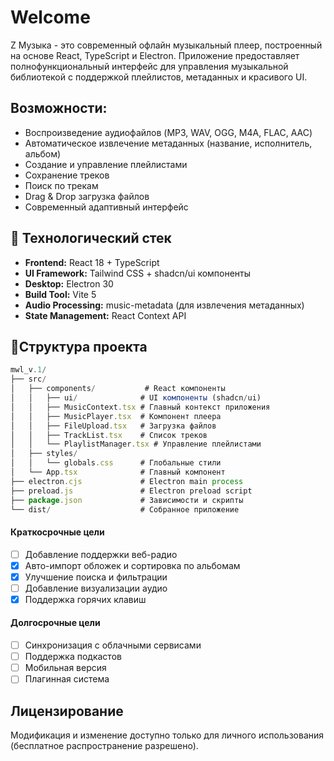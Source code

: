 # Welcome
Z Музыка - это современный офлайн музыкальный плеер, построенный на основе React, TypeScript и Electron. Приложение предоставляет полнофункциональный интерфейс для управления музыкальной библиотекой с поддержкой плейлистов, метаданных и красивого UI.

## Возможности:

-  Воспроизведение аудиофайлов (MP3, WAV, OGG, M4A, FLAC, AAC)
-  Автоматическое извлечение метаданных (название, исполнитель, альбом)
-  Создание и управление плейлистами
-  Сохранение треков
-  Поиск по трекам
-  Drag & Drop загрузка файлов
-  Современный адаптивный интерфейс

## 🔧 Технологический стек

- **Frontend:** React 18 + TypeScript
- **UI Framework:** Tailwind CSS + shadcn/ui компоненты
- **Desktop:** Electron 30
- **Build Tool:** Vite 5
- **Audio Processing:** music-metadata (для извлечения метаданных)
- **State Management:** React Context API

## 📂️Структура проекта
```js
mwl_v.1/
├── src/
│   ├── components/           # React компоненты
│   │   ├── ui/              # UI компоненты (shadcn/ui)
│   │   ├── MusicContext.tsx # Главный контекст приложения
│   │   ├── MusicPlayer.tsx  # Компонент плеера
│   │   ├── FileUpload.tsx   # Загрузка файлов
│   │   ├── TrackList.tsx    # Список треков
│   │   └── PlaylistManager.tsx # Управление плейлистами
│   ├── styles/
│   │   └── globals.css      # Глобальные стили
│   └── App.tsx              # Главный компонент
├── electron.cjs             # Electron main process
├── preload.js               # Electron preload script
├── package.json             # Зависимости и скрипты
└── dist/                    # Собранное приложение
```
#### Краткосрочные цели
- [ ] Добавление поддержки веб-радио
- [x] Авто-импорт обложек и сортировка по альбомам
- [x] Улучшение поиска и фильтрации
- [ ] Добавление визуализации аудио
- [x] Поддержка горячих клавиш
#### Долгосрочные цели
- [ ] Синхронизация с облачными сервисами
- [ ] Поддержка подкастов
- [ ] Мобильная версия
- [ ] Плагинная система

## Лицензирование
Модификация и изменение доступно только для личного использования (бесплатное распространение разрешено).